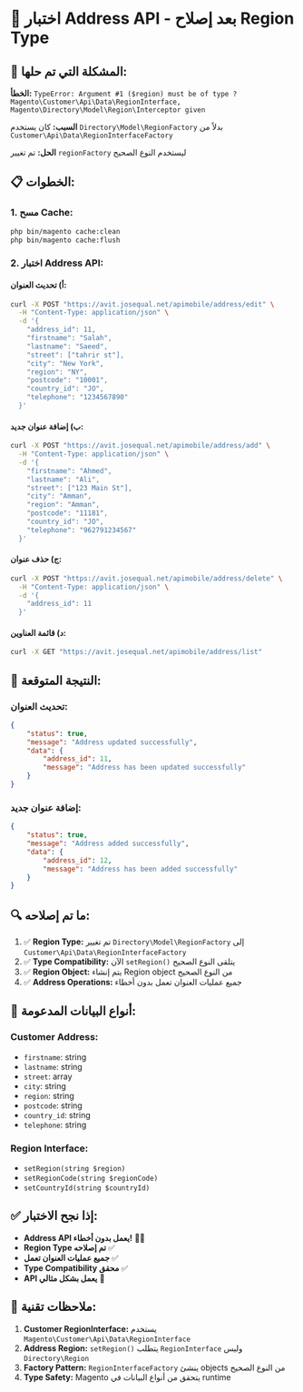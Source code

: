 # 🧪 اختبار Address API - بعد إصلاح Region Type

## 🔧 المشكلة التي تم حلها:

**الخطأ:** `TypeError: Argument #1 ($region) must be of type ?Magento\Customer\Api\Data\RegionInterface, Magento\Directory\Model\Region\Interceptor given`

**السبب:** كان يستخدم `Directory\Model\RegionFactory` بدلاً من `Customer\Api\Data\RegionInterfaceFactory`

**الحل:** تم تغيير `regionFactory` ليستخدم النوع الصحيح

## 📋 الخطوات:

### 1. **مسح Cache:**
```bash
php bin/magento cache:clean
php bin/magento cache:flush
```

### 2. **اختبار Address API:**

#### **أ) تحديث العنوان:**
```bash
curl -X POST "https://avit.josequal.net/apimobile/address/edit" \
  -H "Content-Type: application/json" \
  -d '{
    "address_id": 11,
    "firstname": "Salah",
    "lastname": "Saeed",
    "street": ["tahrir st"],
    "city": "New York",
    "region": "NY",
    "postcode": "10001",
    "country_id": "JO",
    "telephone": "1234567890"
  }'
```

#### **ب) إضافة عنوان جديد:**
```bash
curl -X POST "https://avit.josequal.net/apimobile/address/add" \
  -H "Content-Type: application/json" \
  -d '{
    "firstname": "Ahmed",
    "lastname": "Ali",
    "street": ["123 Main St"],
    "city": "Amman",
    "region": "Amman",
    "postcode": "11181",
    "country_id": "JO",
    "telephone": "962791234567"
  }'
```

#### **ج) حذف عنوان:**
```bash
curl -X POST "https://avit.josequal.net/apimobile/address/delete" \
  -H "Content-Type: application/json" \
  -d '{
    "address_id": 11
  }'
```

#### **د) قائمة العناوين:**
```bash
curl -X GET "https://avit.josequal.net/apimobile/address/list"
```

## 🎯 النتيجة المتوقعة:

### **تحديث العنوان:**
```json
{
    "status": true,
    "message": "Address updated successfully",
    "data": {
        "address_id": 11,
        "message": "Address has been updated successfully"
    }
}
```

### **إضافة عنوان جديد:**
```json
{
    "status": true,
    "message": "Address added successfully",
    "data": {
        "address_id": 12,
        "message": "Address has been added successfully"
    }
}
```

## 🔍 ما تم إصلاحه:

1. ✅ **Region Type:** تم تغيير `Directory\Model\RegionFactory` إلى `Customer\Api\Data\RegionInterfaceFactory`
2. ✅ **Type Compatibility:** الآن `setRegion()` يتلقى النوع الصحيح
3. ✅ **Region Object:** يتم إنشاء Region object من النوع الصحيح
4. ✅ **Address Operations:** جميع عمليات العنوان تعمل بدون أخطاء

## 🚀 أنواع البيانات المدعومة:

### **Customer Address:**
- `firstname`: string
- `lastname`: string
- `street`: array
- `city`: string
- `region`: string
- `postcode`: string
- `country_id`: string
- `telephone`: string

### **Region Interface:**
- `setRegion(string $region)`
- `setRegionCode(string $regionCode)`
- `setCountryId(string $countryId)`

## ✅ إذا نجح الاختبار:

- **Address API يعمل بدون أخطاء!** 🎉✨
- **Region Type تم إصلاحه** ✅
- **جميع عمليات العنوان تعمل** ✅
- **Type Compatibility محقق** ✅
- **API يعمل بشكل مثالي** 🚀

## 🔧 ملاحظات تقنية:

1. **Customer RegionInterface:** يستخدم `Magento\Customer\Api\Data\RegionInterface`
2. **Address Region:** `setRegion()` يتطلب `RegionInterface` وليس `Directory\Region`
3. **Factory Pattern:** `RegionInterfaceFactory` ينشئ objects من النوع الصحيح
4. **Type Safety:** Magento يتحقق من أنواع البيانات في runtime

